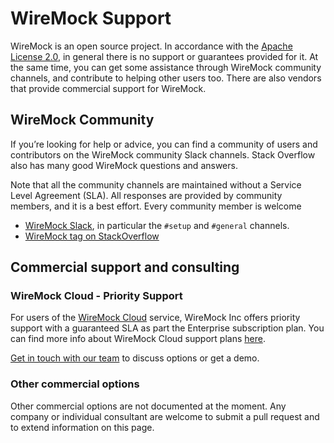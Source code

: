 # WireMock Support

WireMock is an open source project.
In accordance with the [Apache License 2.0](https://github.com/wiremock/wiremock/blob/master/LICENSE.txt),
in general there is no support or guarantees provided for it.
At the same time, you can get some assistance through WireMock community channels,
and contribute to helping other users too.
There are also vendors that provide commercial support for WireMock.

## WireMock Community

If you’re looking for help or advice,
you can find a community of users and contributors on the WireMock community Slack channels.
Stack Overflow also has many good WireMock questions and answers.

Note that all the community channels are maintained without a Service Level Agreement (SLA).
All responses are provided by community members, and it is a best effort.
Every community member is welcome 

- [WireMock Slack](http://slack.wiremock.org/),
in particular the `#setup` and `#general` channels.
- [WireMock tag on StackOverflow](https://stackoverflow.com/questions/tagged/wiremock)

## Commercial support and consulting

### WireMock Cloud - Priority Support

For users of the [WireMock Cloud](https://www.wiremock.io/) service,
WireMock Inc offers priority support with a guaranteed SLA as part the Enterprise subscription plan.
You can find more info about WireMock Cloud support plans [here](https://www.wiremock.io/pricing).

[Get in touch with our team](https://share-eu1.hsforms.com/1YSKnSP93Tsig1JoO3lXSawfbdiq) to discuss options or get a demo.

### Other commercial options

Other commercial options are not documented at the moment.
Any company or individual consultant are welcome to submit a pull request and to extend information on this page.
